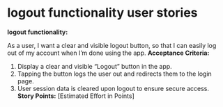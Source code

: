 # logout functionality user stories
**logout functionality:**

As a user, I want a clear and visible logout button, so that I can easily log out of my account when I’m done using the app.
**Acceptance Criteria:**
1. Display a clear and visible “Logout” button in the app.
2. Tapping the button logs the user out and redirects them to the login page.
3. User session data is cleared upon logout to ensure secure access.
**Story Points:** [Estimated Effort in Points]
